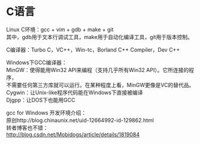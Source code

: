 
# C语言

Linux C环境：gcc + vim + gdb + make + git  
其中，gdb用于文本行调试工具，make用于自动化编译工具，git用于版本控制。

C编译器：Turbo C，VC++，Win-tc，Borland C++ Compiler，Dev C++

Windows下GCC编译器：  
MinGW：使得能用Win32 API来编程（支持几乎所有Win32 API）。它所连接的程序，  
不需要任何第三方库就可以运行。在某种程度上看，MinGW更像是VC的替代品。   
Cygwin：让Unix-like程序代码能在Windows下直接被编译  
Djgpp：让DOS下也能用GCC  

gcc for Windows 开发环境介绍：  
原创http://blog.chinaunix.net/uid-12664992-id-129862.html  
转者博客也不错：  
http://blog.csdn.net/Mobidogs/article/details/1819084  

